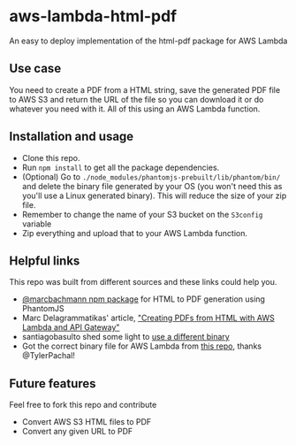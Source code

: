 # aws-lambda-html-pdf
An easy to deploy implementation of the html-pdf package for AWS Lambda

## Use case
You need to create a PDF from a HTML string, save the generated PDF file to AWS S3 and return the URL of the file so you can download it or do whatever you need with it. All of this using an AWS Lambda function.

## Installation and usage
* Clone this repo.
* Run `npm install` to get all the package dependencies.
* (Optional) Go to `./node_modules/phantomjs-prebuilt/lib/phantom/bin/` and delete the binary file generated by your OS (you won't need this as you'll use a Linux generated binary). This will reduce the size of your zip file.
* Remember to change the name of your S3 bucket on the `S3config` variable
* Zip everything and upload that to your AWS Lambda function.

## Helpful links
This repo was built from different sources and these links could help you.
* [@marcbachmann npm package](https://www.npmjs.com/package/html-pdf) for HTML to PDF generation using PhantomJS
* Marc Delagrammatikas' article, ["Creating PDFs from HTML with AWS Lambda and API Gateway"](https://www.drivenbycode.com/creating-pdfs-from-html-with-aws-lambda-and-api-gateway/)
* santiagobasulto shed some light to [use a different binary](https://github.com/marcbachmann/node-html-pdf/issues/55)
* Got the correct binary file for AWS Lambda from [this repo](https://github.com/TylerPachal/lambda-node-phantom), thanks @TylerPachal!

## Future features
Feel free to fork this repo and contribute
* Convert AWS S3 HTML files to PDF
* Convert any given URL to PDF
